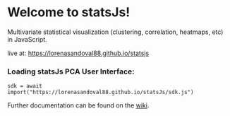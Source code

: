 # Welcome to statsJs!


Multivariate statistical visualization (clustering, correlation, heatmaps, etc) in JavaScript. 

live at: https://lorenasandoval88.github.io/statsjs

### Loading statsJs PCA User Interface:

`sdk = await import("https://lorenasandoval88.github.io/statsJs/sdk.js")`



Further documentation can be found on the [wiki](https://github.com/lorenasandoval88/statsJs/wiki).
